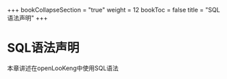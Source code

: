 +++
bookCollapseSection = "true"
weight = 12
bookToc = false
title = "SQL语法声明"
+++

# SQL语法声明


本章讲述在openLooKeng中使用SQL语法

